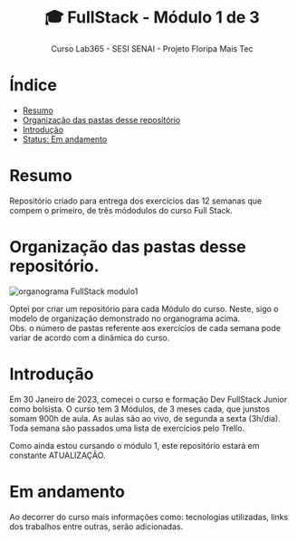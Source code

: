 <h1 align="center">🎓 FullStack - Módulo 1 de 3  </h1>
<p align="center">Curso Lab365 - SESI SENAI - Projeto Floripa Mais Tec<p/>



# Índice 

* [Resumo](#resumo)
* [Organização das pastas desse repositório](Organização-das-pastas-desse-repositório)
* [Introdução](#introdução)
* [Status: Em andamento](Em-andamento)

# Resumo

Repositório criado para entrega dos exercícios das 12 semanas que compem o primeiro, de três módodulos do curso Full Stack.

# Organização das pastas desse repositório.
![organograma FullStack modulo1](https://user-images.githubusercontent.com/71991444/220744930-ec0a5516-c82b-4e41-a093-13bb532789e8.png)


<p>Optei por criar um repositório para cada Módulo do curso. Neste, sigo o modelo de organização demonstrado no organograma acima.<br>
Obs. o número de pastas referente aos exercícios de cada semana pode variar de acordo com a dinâmica do curso.</p>


# Introdução 

<p>Em 30 Janeiro de 2023, comecei o curso e formação Dev FullStack Junior como bolsista. O curso tem 3 Módulos, de 3 meses cada, que junstos somam 900h de aula.
As aulas são ao vivo, de segunda a sexta (3h/dia). Toda semana são passados uma lista de exercícios pelo Trello.</p>
<p>Como ainda estou cursando o módulo 1, este repositório estará em constante ATUALIZAÇÂO.</p>

# Em andamento

<p>Ao decorrer do curso mais informações como: tecnologias utilizadas, links dos trabalhos entre outras, serão adicionadas.


